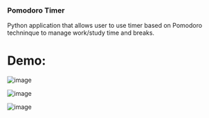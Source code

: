 ### Pomodoro Timer
Python application that allows user to use timer based on Pomodoro techninque to manage work/study time and breaks.
# Demo:
![image](https://github.com/Qubav/Pomodoro_Timer/assets/124883831/af65542f-8324-4937-8456-4f88eb8c4df7)

![image](https://github.com/Qubav/Pomodoro_Timer/assets/124883831/35e8dba9-aecc-48cd-b09e-6a8b31bb7f92)

![image](https://github.com/Qubav/Pomodoro_Timer/assets/124883831/d2b2976a-03a8-4a5e-9fda-3517b476d850)


